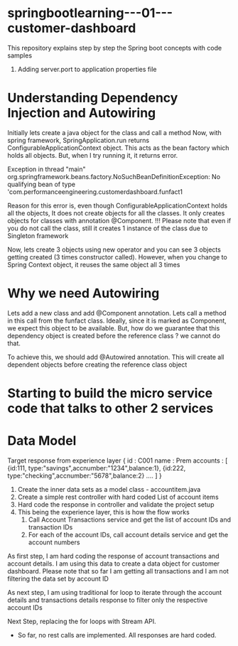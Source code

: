 # springbootlearning---01---customer-dashboard
This repository explains step by step the Spring boot concepts with code samples
1. Adding server.port to application properties file

# Understanding Dependency Injection and Autowiring
Initially lets create a java object for the class and call a method
Now, with spring framework, SpringApplication.run returns ConfigurableApplicationContext object. This acts as the bean factory which holds all objects. But, when I try running it, it returns error.

Exception in thread "main" org.springframework.beans.factory.NoSuchBeanDefinitionException: No qualifying bean of type 'com.performanceengineering.customerdashboard.funfact1

Reason for this error is, even though ConfigurableApplicationContext holds all the objects, It does not create objects for all the classes. It only creates objects for classes with annotation @Component.
!!! Please note that even if you do not call the class, still it creates 1 instance of the class due to Singleton framework

Now, lets create 3 objects using new operator and you can see 3 objects getting created (3 times constructor called). However, when you change to Spring Context object, it reuses the same object all 3 times

# Why we need Autowiring
Lets add a new class and add @Component annotation. Lets call a method in this call from the funfact class. Ideally, since it is marked as Component, we expect this object to be available. But, how do we guarantee that this dependency object is created before the reference class ? we cannot do that.

To achieve this, we should add @Autowired annotation. This will create all dependent objects before creating the reference class object

# Starting to build the micro service code that talks to other 2 services
# Data Model
Target response from experience layer
{
    id : C001
    name : Prem
    accounts : [
        {id:111, type:"savings",accnumber:"1234",balance:1},
        {id:222, type:"checking",accnumber:"5678",balance:2}
        ....
    ]
}

1. Create the inner data sets as a model class - accountitem.java
2. Create a simple rest controller with hard coded List of account items
3. Hard code the response in controller and validate the project setup
4. This being the experience layer, this is how the flow works
    1.  Call Account Transactions service and get the list of account IDs and transaction IDs
    2.  For each of the account IDs, call account details service and get the account numbers

As first step, I am hard coding the response of account transactions and account details. I am using this data to create a data object for customer dashboard. Please note that so far I am getting all transactions and I am not filtering the data set by account ID

As next step, I am using traditional for loop to iterate through the account details and transactions details response to filter only the respective account IDs

Next Step, replacing the for loops with Stream API.
* So far, no rest calls are implemented. All responses are hard coded.